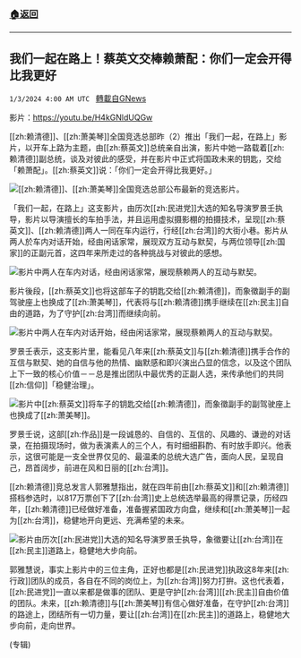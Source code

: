 ###  [:house:返回](README.md)
---


## 我们一起在路上！蔡英文交棒赖萧配：你们一定会开得比我更好
`1/3/2024 4:00 AM UTC ` [轉載自GNews](https://gnews.org/articles/2179125)

影片：https://youtu.be/H4kGNldUQGw

[[zh:赖清德]]、[[zh:萧美琴]]全国竞选总部昨（2）推出「我们一起，在路上」影片，以开车上路为主题，由[[zh:蔡英文]]总统亲自出演，影片中她一路载着[[zh:赖清德]]副总统，谈及对彼此的感受，并在影片中正式将国政未来的钥匙，交给「赖萧配」。[[zh:蔡英文]]说：「你们一定会开得比我更好。」

![](https://img.ltn.com.tw/Upload/market/page/2024/01/03/240103-15491-1-OAZcl.png "")[[zh:赖清德]]、[[zh:萧美琴]]全国竞选总部公布最新的竞选影片。

「我们一起，在路上」这支影片，由历次[[zh:民进党]]大选的知名导演罗景壬执导，影片以导演擅长的车拍手法，并且运用虚拟摄影棚的拍摄技术，呈现[[zh:蔡英文]]、[[zh:赖清德]]两人一同在车内运行，行经[[zh:台湾]]的大街小巷。影片从两人於车内对话开始，经由闲话家常，展现双方互动与默契，与两位领导[[zh:国家]]的正副元首，这四年来所走过的各种挑战与对彼此的感想。

![](https://img.ltn.com.tw/Upload/market/page/2024/01/03/240103-15491-2-bxQGV.png "")影片中两人在车内对话，经由闲话家常，展现蔡赖两人的互动与默契。

影片後段，[[zh:蔡英文]]也将这部车子的钥匙交给[[zh:赖清德]]，而象徵副手的副驾驶座上也换成了[[zh:萧美琴]]，代表将与[[zh:赖清德]]携手继续在[[zh:民主]]自由的道路，为了守护[[zh:台湾]]而继续向前。

![](https://img.ltn.com.tw/Upload/market/page/2024/01/03/240103-15491-3-E2ZL4.png "")影片中两人在车内对话开始，经由闲话家常，展现蔡赖两人的互动与默契。

罗景壬表示，这支影片里，能看见八年来[[zh:蔡英文]]与[[zh:赖清德]]携手合作的互信与默契、她的自信与他的热情、幽默感和即兴演出凸显的信念，以及这个团队上下一致的核心价值－－总是推出团队中最优秀的正副人选，来传承他们的共同[[zh:信仰]]「稳健治理」。

![](https://img.ltn.com.tw/Upload/market/page/2024/01/03/240103-15491-4-1j1U8.png "")影片中[[zh:蔡英文]]将车子的钥匙交给[[zh:赖清德]]，而象徵副手的副驾驶座上也换成了[[zh:萧美琴]]。

罗景壬说，这部[[zh:作品]]是一段诚恳的、自信的、互信的、风趣的、谦逊的对话录，在拍摄现场时，做为表演素人的三个人，有时细细斟酌、有时放手即兴。他表示，这很可能是一支全世界仅见的、最温柔的总统大选广告，面向人民，呈现自己，昂首阔步，前进在风和日丽的[[zh:台湾]]。

[[zh:赖清德]]竞总发言人郭雅慧指出，就在四年前由[[zh:蔡英文]]和[[zh:赖清德]]搭档参选时，以817万票创下了[[zh:台湾]]史上总统选举最高的得票记录，历经四年，[[zh:赖清德]]已经做好准备，准备握紧国政方向盘，继续和[[zh:萧美琴]]一起为[[zh:台湾]]，稳健地开向更远、充满希望的未来。

![](https://img.ltn.com.tw/Upload/market/page/2024/01/03/240103-15491-5-cZXS2.png "")影片由历次[[zh:民进党]]大选的知名导演罗景壬执导，象徵要让[[zh:台湾]]在[[zh:民主]]道路上，稳健地大步向前。

郭雅慧说，事实上影片中的三位主角，正好也都是[[zh:民进党]]执政这8年来[[zh:行政]]团队的成员，各自在不同的岗位上，为[[zh:台湾]]努力打拚。这也代表着，[[zh:民进党]]一直以来都是做事的团队、更是守护[[zh:台湾]][[zh:民主]]自由价值的团队。未来，[[zh:赖清德]]与[[zh:萧美琴]]有信心做好准备，在守护[[zh:台湾]]的路途上，团结所有一切力量，要让[[zh:台湾]]在[[zh:民主]]的道路上，稳健地大步向前，走向世界。

(专辑)

